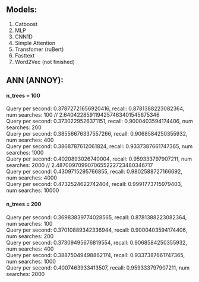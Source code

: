 ## Models:
1. Catboost
2. MLP
3. CNN1D
4. Simple Attention
5. Transfomer (ruBert)
6. Fasttext
7. Word2Vec (not finished)


## ANN (ANNOY):
#### n_trees = 100
Query per second: 0.37872721656920416, recall: 0.8781388223082364, num searches: 100 // 2.6404228591194257463401545675346  
Query per second: 0.3730229526371151, recall: 0.9000403594174406, num searches: 200  
Query per second: 0.38556676337557266, recall: 0.9068584250355932, num searches: 400  
Query per second: 0.3868787612061824, recall: 0.9337387661747365, num searches: 1000  
Query per second: 0.4020893026740004, recall: 0.959333797907211, num searches: 2000 // 2.4870097099070655222723480346717  
Query per second: 0.4309715295766855, recall: 0.9802588727166692, num searches: 4000  
Query per second: 0.4732524622742404, recall: 0.9991773715979403, num searches: 10000  


#### n_trees = 200
Query per second: 0.36983839774028565, recall: 0.8781388223082364, num searches: 100  
Query per second: 0.37010889342336944, recall: 0.9000403594174406, num searches: 200  
Query per second: 0.37309495676819554, recall: 0.9068584250355932, num searches: 400  
Query per second: 0.38875049498862174, recall: 0.9337387661747365, num searches: 1000  
Query per second: 0.4007463933413507, recall: 0.959333797907211, num searches: 2000  
